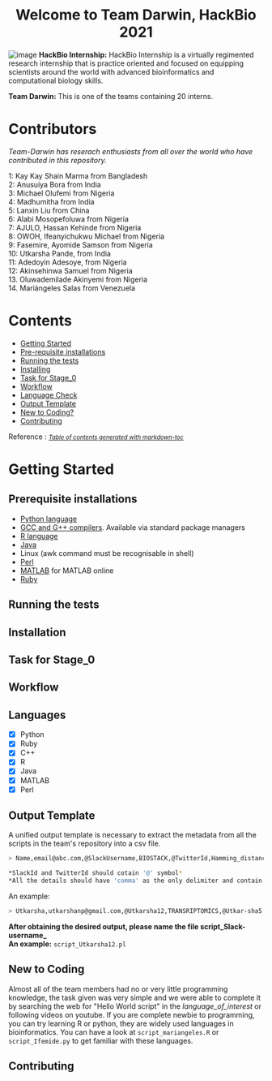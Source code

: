 <h1 align="center"> Welcome to Team Darwin, HackBio 2021 </h1>

![image](https://user-images.githubusercontent.com/88287648/128190365-2beca13a-9c53-41b0-83cc-185ae3d8a43c.png)
**HackBio Internship:**
  HackBio Internship is a virtually regimented research internship that is practice oriented and focused on equipping scientists around the world with advanced bioinformatics and     computational biology skills.

**Team Darwin:**
  This is one of the teams containing 20 interns.

# Contributors
*Team-Darwin has reserach enthusiasts from all over the world who have contributed in this repository.* 
  
  1: Kay Kay Shain Marma from Bangladesh\
  2: Anusuiya Bora from India\
  3: Michael Olufemi from Nigeria\
  4: Madhumitha from India\
  5: Lanxin Liu from China\
  6: Alabi Mosopefoluwa from Nigeria\
  7: AJULO, Hassan Kehinde from Nigeria\
  8: OWOH, Ifeanyichukwu Michael from Nigeria\
  9: Fasemire, Ayomide Samson from Nigeria\
  10: Utkarsha Pande, from India\
  11: Adedoyin Adesoye, from Nigeria\
  12: Akinsehinwa Samuel from Nigeria\
  13. Oluwademilade Akinyemi from Nigeria\
  14. Mariángeles Salas from Venezuela





# Contents
  * [Getting Started](#getting-started)
  * [Pre-requisite installations](#pre-requisite-installations)
  * [Running the tests](#running-the-tests)
  * [Installing](#installing)
  * [Task for Stage_0](#task-for-stage-0)
  * [Workflow](#workflow)
  * [Language Check](#language-check)
  * [Output Template](#output-template)
  * [New to Coding?](#new-to-coding-)
  * [Contributing](#contributing)

Reference : <small><i><a href='http://ecotrust-canada.github.io/markdown-toc/'>Table of contents generated with markdown-toc</a></i></small>
# Getting Started
## Prerequisite installations
- [Python language](https://www.python.org/)
- [GCC and G++ compilers](https://gcc.gnu.org/). Available via standard package managers
- [R language](https://www.r-project.org/)
- [Java](https://www.java.com/en/)
- Linux (awk command must be recognisable in shell)
- [Perl](https://www.perl.org/)
- [MATLAB](https://in.mathworks.com/products/matlab-online.html) for MATLAB online
- [Ruby](https://www.ruby-lang.org/en/)

## Running the tests
 
 
 
 
 
## Installation






## Task for Stage_0





## Workflow






## Languages
- [x] Python
- [x] Ruby
- [x] C++
- [x] R 
- [x] Java
- [x] MATLAB
- [x] Perl

## Output Template
A unified output template is necessary to extract the metadata from all the scripts in the team's repository into a csv file. 
```bash
> Name,email@abc.com,@SlackUsername,BIOSTACK,@TwitterId,Hamming_distance  

*SlackId and TwitterId should cotain '@' symbol*
*All the details should have 'comma' as the only delimiter and contain no spaces.*
```
An example:
```bash
> Utkarsha,utkarshanp@gmail.com,@Utkarsha12,TRANSRIPTOMICS,@Utkar-sha5
```
**After obtaining the desired output, please name the file script_Slack-username_ <br> An example:** 
`script_Utkarsha12.pl`

## New to Coding 
Almost all of the team members had no or very little programming knowledge, the task given was very simple and we were able to complete it by searching the web for "Hello World script" in the *language_of_interest* or following videos on youtube. If you are complete newbie to programming, you can try learning R or python, they are widely used  languages in bioinformatics. 
You can have a look at `script_mariangeles.R` or `script_Ifemide.py` to get familiar with these languages.

## Contributing








